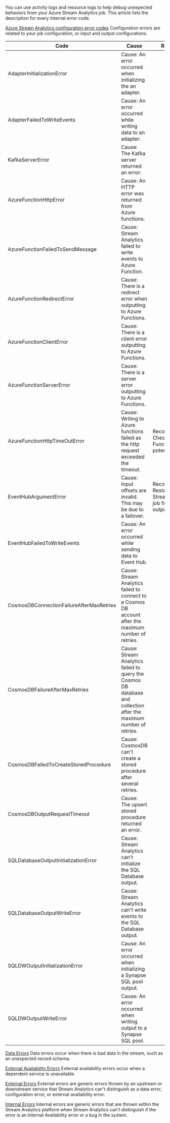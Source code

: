 You can use activity logs and resource logs to help debug unexpected behaviors from your Azure Stream Analytics job. This article lists the description for every internal error code. 

[Azure Stream Analytics configuration error codes](https://review.docs.microsoft.com/en-us/azure/stream-analytics/configuration-error-codes?branch=release-build-stream-analytics)
 Configuration errors are related to your job configuration, or input and output configurations.

|Code|Cause|Resolution|
|--|--|--|
|AdapterInitializationError|Cause: An error occurred when initializing the an adapter.|
|AdapterFailedToWriteEvents|Cause: An error occurred while writing data to an adapter.|
|KafkaServerError|Cause: The Kafka server returned an error:|
|AzureFunctionHttpError|Cause: An HTTP error was returned from Azure functions.|
|AzureFunctionFailedToSendMessage|Cause: Stream Analytics failed to write events to Azure Function.|
|AzureFunctionRedirectError|Cause: There is a redirect error when outputting to Azure Functions.|
|AzureFunctionClientError|Cause: There is a client error outputting to Azure Functions.|
|AzureFunctionServerError|Cause: There is a server error outputting to Azure Functions.|
|AzureFunctionHttpTimeOutError|Cause: Writing to Azure functions failed as the http request exceeded the timeout.|Recommendation: Check your Azure Functions logs for potential delays.|
|EventHubArgumentError|Cause: Input offsets are invalid. This may be due to a failover.|Recommendation: Restart your Stream Analytics job from last output time.|
|EventHubFailedToWriteEvents|Cause: An error occurred while sending data to Event Hub.|
|CosmosDBConnectionFailureAfterMaxRetries|Cause: Stream Analytics failed to connect to a Cosmos DB account after the maximum number of retries.|
|CosmosDBFailureAfterMaxRetries|Cause: Stream Analytics failed to query the Cosmos DB database and collection after the maximum number of retries.|
|CosmosDBFailedToCreateStoredProcedure|Cause: CosmosDB can't create a stored procedure after several retries.|
|CosmosDBOutputRequestTimeout|Cause: The upsert stored procedure returned an error.|
|SQLDatabaseOutputInitializationError|Cause: Stream Analytics can't initialize the SQL Database output.|
|SQLDatabaseOutputWriteError|Cause: Stream Analytics can't write events to the SQL Database output.|
|SQLDWOutputInitializationError|Cause: An error occurred when initializing a Synapse SQL pool output.|
|SQLDWOutputWriteError|Cause: An error occurred when writing output to a Synapse SQL pool.|

[Data Errors](https://review.docs.microsoft.com/en-us/azure/stream-analytics/data-error-codes?branch=release-build-stream-analytics)
Data errors occur when there is bad data in the stream, such as an unexpected record schema.

[External Availability Erorrs](https://review.docs.microsoft.com/en-us/azure/stream-analytics/external-availability-error-codes?branch=release-build-stream-analytics)
 External availability errors occur when a dependent service is unavailable.

[External Errors](https://review.docs.microsoft.com/en-us/azure/stream-analytics/external-error-codes?branch=release-build-stream-analytics)
External errors are generic errors thrown by an upstream or downstream service that Stream Analytics can't distinguish as a data error, configuration error, or external availability error.

[Internal Errors](https://review.docs.microsoft.com/en-us/azure/stream-analytics/internal-error-codes?branch=release-build-stream-analytics)
Internal errors are generic errors that are thrown within the Stream Analytics platform when Stream Analytics can't distinguish if the error is an Internal Availability error or a bug in the system.